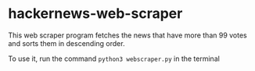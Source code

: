 # hackernews-web-scraper

This web scraper program fetches the news that have more than 99 votes and sorts them in descending order.

To use it, run the command `python3 webscraper.py` in the terminal
